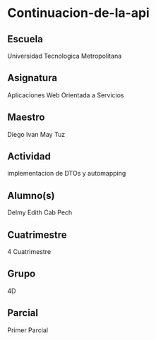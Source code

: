# Continuacion-de-la-api

## Escuela
 Universidad Tecnologica Metropolitana

## Asignatura
 Aplicaciones Web  Orientada a Servicios

## Maestro
Diego Ivan May Tuz

## Actividad
implementacion de DTOs y automapping

## Alumno(s)
 Delmy Edith Cab Pech

## Cuatrimestre
 4 Cuatrimestre

## Grupo
4D

## Parcial
Primer Parcial
